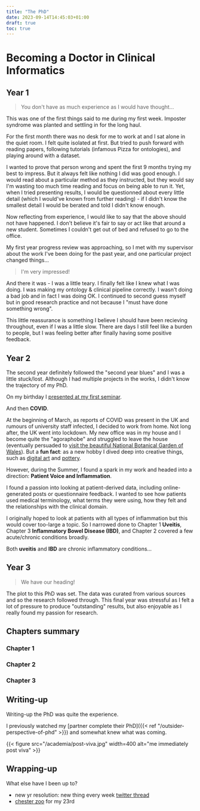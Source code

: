 ```yaml
---
title: "The PhD"
date: 2023-09-14T14:45:03+01:00
draft: true
toc: true
---
```


# Becoming a Doctor in Clinical Informatics

## Year 1

> You don't have as much experience as I would have thought…

This was one of the first things said to me during my first week.
Imposter syndrome was planted and settling in for the long haul.

For the first month there was no desk for me to work at and I sat alone in the quiet room. 
I felt quite isolated at first.
But tried to push forward with reading papers, following tutorials (infamous Pizza for ontologies), and playing around with a dataset.

I wanted to prove that person wrong and spent the first 9 months trying my best to impress.
But it always felt like nothing I did was good enough.
I would read about a particular method as they instructed, but they would say I'm wasting too much time reading and focus on being able to run it.
Yet, when I tried presenting results, I would be questionned about every little detail (which I would've known from further reading) - if I didn't know the smallest detail I would be berated and told I didn't know enough.

Now reflecting from experience, I would like to say that the above should not have happened.
I don't believe it's fair to say or act like that around a new student.
Sometimes I couldn't get out of bed and refused to go to the office.

My first year progress review was approaching, so I met with my supervisor about the work I've been doing for the past year, and one particular project changed things...

> I'm very impressed!

And there it was - I was a little teary. I finally felt like I knew what I was doing.
I was making my ontology & clinical pipeline correctly. I wasn't doing a bad job and in fact I was doing OK.
I continued to second guess myself but in good research practice and not because I "must have done something wrong".

This little reassurance is something I believe I should have been recieving throughout, even if I was a little slow.
There are days I still feel like a burden to people, but I was feeling better after finally having some positive feedback.

## Year 2

The second year definitely followed the "second year blues" and I was a little stuck/lost.
Although I had multiple projects in the works, I didn't know the trajectory of my PhD.

On my birthday I [presented at my first seminar](https://twitter.com/sap218/status/1225068022483836929).

And then **COVID**.

At the beginning of March, as reports of COVID was present in the UK and rumours of university staff infected, I decided to work from home. Not long after, the UK went into lockdown. 
My new office was in my house and I become quite the "agoraphobe" and struggled to leave the house (eventually persuaded to [visit the beautiful National Botanical Garden of Wales](https://twitter.com/sap218/status/1305896697705508871)).
But a **fun fact**: as a new hobby I dived deep into creative things, such as [digital art](https://twitter.com/sap218/status/1309595880190861313) and [pottery](https://twitter.com/sap218/status/1349410440821014530). 

However, during the Summer, I found a spark in my work and headed into a direction: **Patient Voice and Inflammation**.

I found a passion into looking at patient-derived data, including online-generated posts or questionnaire feedback.
I wanted to see how patients used medical terminology, what terms they were using, how they felt and the relationships with the clinical domain.

I originally hoped to look at patients with all types of inflammation but this would cover too-large a topic.
So I narrowed done to Chapter 1 **Uveitis**, Chapter 3 **Inflammatory Bowel Disease (IBD)**, and Chapter 2 covered a few acute/chronic conditions broadly.

Both **uveitis** and **IBD** are chronic inflammatory conditions...

## Year 3

> We have our heading!

The plot to this PhD was set. The data was curated from various sources and so the research followed through.
This final year was stressful as I felt a lot of pressure to produce "outstanding" results, but also enjoyable as I really found my passion for research.

## Chapters summary

### Chapter 1

### Chapter 2

### Chapter 3

## Writing-up

Writing-up the PhD was quite the experience.

I previously watched my [partner complete their PhD]({{< ref "/outsider-perspective-of-phd" >}}) and somewhat knew what was coming.

{{< figure src="/academia/post-viva.jpg" width=400 alt="me immediately post viva" >}}

## Wrapping-up

What else have I been up to?

+ new yr resolution: new thing every week [twitter thread](https://twitter.com/sap218/status/1082047398652850179)
+ [chester zoo](https://www.flickr.com/photos/sap218/sets/72157708046970035/) for my 23rd
